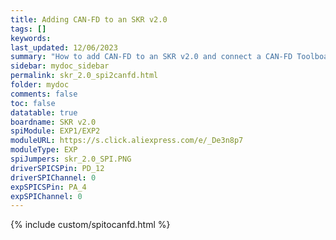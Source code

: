 ```yaml
---
title: Adding CAN-FD to an SKR v2.0
tags: []
keywords: 
last_updated: 12/06/2023
summary: "How to add CAN-FD to an SKR v2.0 and connect a CAN-FD Toolboard"
sidebar: mydoc_sidebar
permalink: skr_2.0_spi2canfd.html
folder: mydoc
comments: false
toc: false
datatable: true
boardname: SKR v2.0
spiModule: EXP1/EXP2
moduleURL: https://s.click.aliexpress.com/e/_De3n8p7
moduleType: EXP
spiJumpers: skr_2.0_SPI.PNG
driverSPICSPin: PD_12
driverSPIChannel: 0
expSPICSPin: PA_4
expSPIChannel: 0
---
```


{% include custom/spitocanfd.html %}
